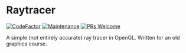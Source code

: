 # Raytracer

[![CodeFactor](https://www.codefactor.io/repository/github/brandonslaght/raytracer/badge)](https://www.codefactor.io/repository/raytracer/brandonslaght/orbits)
[![Maintenance](https://img.shields.io/badge/Maintained%3F-yes-green.svg)](https://github.com/BrandonSlaght/raytracer/graphs/commit-activity)
[![PRs Welcome](https://img.shields.io/badge/PRs%3F-welcome-green.svg)](https://github.com/BrandonSlaght/raytracer/blob/master/.github/contributing.md)

A simple (not entirely accurate) ray tracer in OpenGL. Written for an old graphics course.
